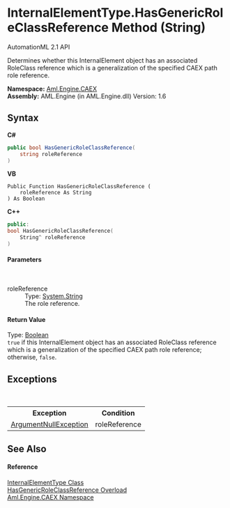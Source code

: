 # InternalElementType.HasGenericRoleClassReference Method (String)
AutomationML 2.1 API 

Determines whether this InternalElement object has an associated RoleClass reference which is a generalization of the specified CAEX path role reference.

**Namespace:**&nbsp;<a href="N_Aml_Engine_CAEX">Aml.Engine.CAEX</a><br />**Assembly:**&nbsp;AML.Engine (in AML.Engine.dll) Version: 1.6

## Syntax

**C#**<br />
``` C#
public bool HasGenericRoleClassReference(
	string roleReference
)
```

**VB**<br />
``` VB
Public Function HasGenericRoleClassReference ( 
	roleReference As String
) As Boolean
```

**C++**<br />
``` C++
public:
bool HasGenericRoleClassReference(
	String^ roleReference
)
```


#### Parameters
&nbsp;<dl><dt>roleReference</dt><dd>Type: <a href="https://docs.microsoft.com/dotnet/api/system.string" target="_parent" rel="noopener noreferrer">System.String</a><br />The role reference.</dd></dl>

#### Return Value
Type: <a href="https://docs.microsoft.com/dotnet/api/system.boolean" target="_parent" rel="noopener noreferrer">Boolean</a><br />`true` if this InternalElement object has an associated RoleClass reference which is a generalization of the specified CAEX path role reference; otherwise, `false`.

## Exceptions
&nbsp;<table><tr><th>Exception</th><th>Condition</th></tr><tr><td><a href="https://docs.microsoft.com/dotnet/api/system.argumentnullexception" target="_parent" rel="noopener noreferrer">ArgumentNullException</a></td><td>roleReference</td></tr></table>

## See Also


#### Reference
<a href="T_Aml_Engine_CAEX_InternalElementType">InternalElementType Class</a><br /><a href="Overload_Aml_Engine_CAEX_InternalElementType_HasGenericRoleClassReference">HasGenericRoleClassReference Overload</a><br /><a href="N_Aml_Engine_CAEX">Aml.Engine.CAEX Namespace</a><br />